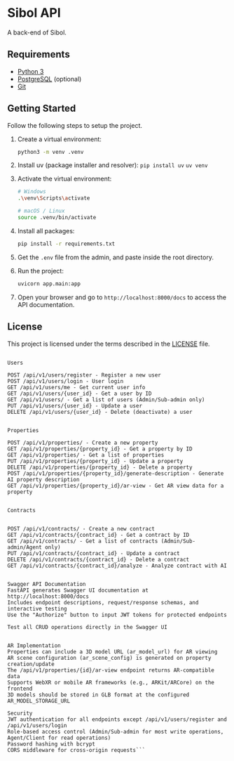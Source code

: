 # Sibol API

A back-end of Sibol.

## Requirements

- [Python 3](https://www.python.org/downloads)
- [PostgreSQL](https://www.postgresql.org/download) (optional)
- [Git](https://git-scm.com/downloads)

## Getting Started

Follow the following steps to setup the project.

1. Create a virtual environment:

   ```bash
   python3 -m venv .venv
   ```
2. Install uv (package installer and resolver):
```pip install uv```
 ```uv venv```


3. Activate the virtual environment:

   ```bash
   # Windows
   .\venv\Scripts\activate

   # macOS / Linux
   source .venv/bin/activate
   ```

4. Install all packages:

   ```bash
   pip install -r requirements.txt
   ```

5. Get the `.env` file from the admin, and paste inside the root directory.

6. Run the project:

   ```bash
   uvicorn app.main:app
   ```

7. Open your browser and go to `http://localhost:8000/docs` to access the API documentation.

## License

This project is licensed under the terms described in the [LICENSE](./LICENSE) file.

```API Endpoints

Users

POST /api/v1/users/register - Register a new user
POST /api/v1/users/login - User login
GET /api/v1/users/me - Get current user info
GET /api/v1/users/{user_id} - Get a user by ID
GET /api/v1/users/ - Get a list of users (Admin/Sub-admin only)
PUT /api/v1/users/{user_id} - Update a user
DELETE /api/v1/users/{user_id} - Delete (deactivate) a user


Properties

POST /api/v1/properties/ - Create a new property
GET /api/v1/properties/{property_id} - Get a property by ID
GET /api/v1/properties/ - Get a list of properties
PUT /api/v1/properties/{property_id} - Update a property
DELETE /api/v1/properties/{property_id} - Delete a property
POST /api/v1/properties/{property_id}/generate-description - Generate AI property description
GET /api/v1/properties/{property_id}/ar-view - Get AR view data for a property


Contracts


POST /api/v1/contracts/ - Create a new contract
GET /api/v1/contracts/{contract_id} - Get a contract by ID
GET /api/v1/contracts/ - Get a list of contracts (Admin/Sub-admin/Agent only)
PUT /api/v1/contracts/{contract_id} - Update a contract
DELETE /api/v1/contracts/{contract_id} - Delete a contract
GET /api/v1/contracts/{contract_id}/analyze - Analyze contract with AI


Swagger API Documentation
FastAPI generates Swagger UI documentation at http://localhost:8000/docs
Includes endpoint descriptions, request/response schemas, and interactive testing
Use the "Authorize" button to input JWT tokens for protected endpoints

Test all CRUD operations directly in the Swagger UI


AR Implementation
Properties can include a 3D model URL (ar_model_url) for AR viewing
AR scene configuration (ar_scene_config) is generated on property creation/update
The /api/v1/properties/{id}/ar-view endpoint returns AR-compatible data
Supports WebXR or mobile AR frameworks (e.g., ARKit/ARCore) on the frontend
3D models should be stored in GLB format at the configured AR_MODEL_STORAGE_URL

Security
JWT authentication for all endpoints except /api/v1/users/register and /api/v1/users/login
Role-based access control (Admin/Sub-admin for most write operations, Agent/Client for read operations)
Password hashing with bcrypt
CORS middleware for cross-origin requests```